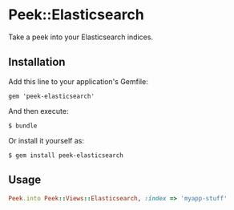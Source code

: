 # Peek::Elasticsearch

Take a peek into your Elasticsearch indices.

## Installation

Add this line to your application's Gemfile:

    gem 'peek-elasticsearch'

And then execute:

    $ bundle

Or install it yourself as:

    $ gem install peek-elasticsearch

## Usage

``` ruby
Peek.into Peek::Views::Elasticsearch, :index => 'myapp-stuff'
```
